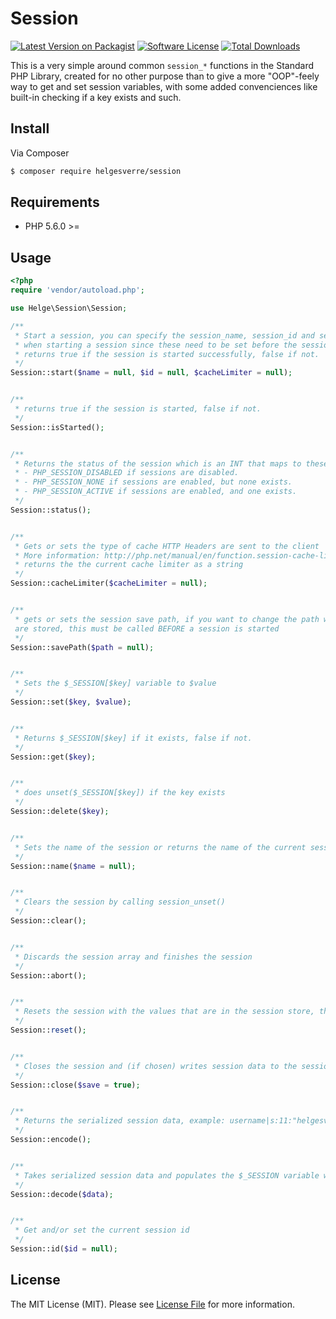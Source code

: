 # Session

[![Latest Version on Packagist][ico-version]][link-packagist]
[![Software License][ico-license]](LICENSE.md)
[![Total Downloads][ico-downloads]][link-downloads]

This is a very simple around common ```session_*``` functions in the Standard PHP Library, created for no other purpose 
than to give a more "OOP"-feely way to get and set session variables, with some added convenciences like built-in 
checking if a key exists and such.

## Install

Via Composer

``` bash
$ composer require helgesverre/session
```

## Requirements

- PHP 5.6.0 >=

## Usage

```php
<?php
require 'vendor/autoload.php';

use Helge\Session\Session;

/**
 * Start a session, you can specify the session_name, session_id and session_cache_limiter
 * when starting a session since these need to be set before the session is actually started.
 * returns true if the session is started successfully, false if not.
 */
Session::start($name = null, $id = null, $cacheLimiter = null);


/**
 * returns true if the session is started, false if not.
 */
Session::isStarted();


/**
 * Returns the status of the session which is an INT that maps to these constants:
 * - PHP_SESSION_DISABLED if sessions are disabled.
 * - PHP_SESSION_NONE if sessions are enabled, but none exists.
 * - PHP_SESSION_ACTIVE if sessions are enabled, and one exists.
 */
Session::status();


/**
 * Gets or sets the type of cache HTTP Headers are sent to the client
 * More information: http://php.net/manual/en/function.session-cache-limiter.php
 * returns the the current cache limiter as a string
 */
Session::cacheLimiter($cacheLimiter = null);


/**
 * gets or sets the session save path, if you want to change the path where sessions 
 are stored, this must be called BEFORE a session is started
 */
Session::savePath($path = null);


/**
 * Sets the $_SESSION[$key] variable to $value
 */
Session::set($key, $value);


/**
 * Returns $_SESSION[$key] if it exists, false if not.
 */
Session::get($key);


/**
 * does unset($_SESSION[$key]) if the key exists
 */
Session::delete($key);


/**
 * Sets the name of the session or returns the name of the current session if no params are passed.
 */
Session::name($name = null);


/**
 * Clears the session by calling session_unset()
 */
Session::clear();


/**
 * Discards the session array and finishes the session
 */
Session::abort();


/**
 * Resets the session with the values that are in the session store, the current session data is discarded
 */
Session::reset();


/**
 * Closes the session and (if chosen) writes session data to the session save path.
 */
Session::close($save = true);


/**
 * Returns the serialized session data, example: username|s:11:"helgesverre";password|s:11:"password123";
 */
Session::encode();


/**
 * Takes serialized session data and populates the $_SESSION variable with them.
 */
Session::decode($data);


/**
 * Get and/or set the current session id
 */
Session::id($id = null);

```

## License

The MIT License (MIT). Please see [License File](LICENSE.md) for more information.

[ico-version]: https://img.shields.io/packagist/v/helgesverre/session.svg?style=flat-square
[ico-license]: https://img.shields.io/badge/license-MIT-brightgreen.svg?style=flat-square
[ico-downloads]: https://img.shields.io/packagist/dt/helgesverre/session.svg?style=flat-square

[link-packagist]: https://packagist.org/packages/helgesverre/session
[link-downloads]: https://packagist.org/packages/helgesverre/session
[link-author]: https://github.com/helgesverre